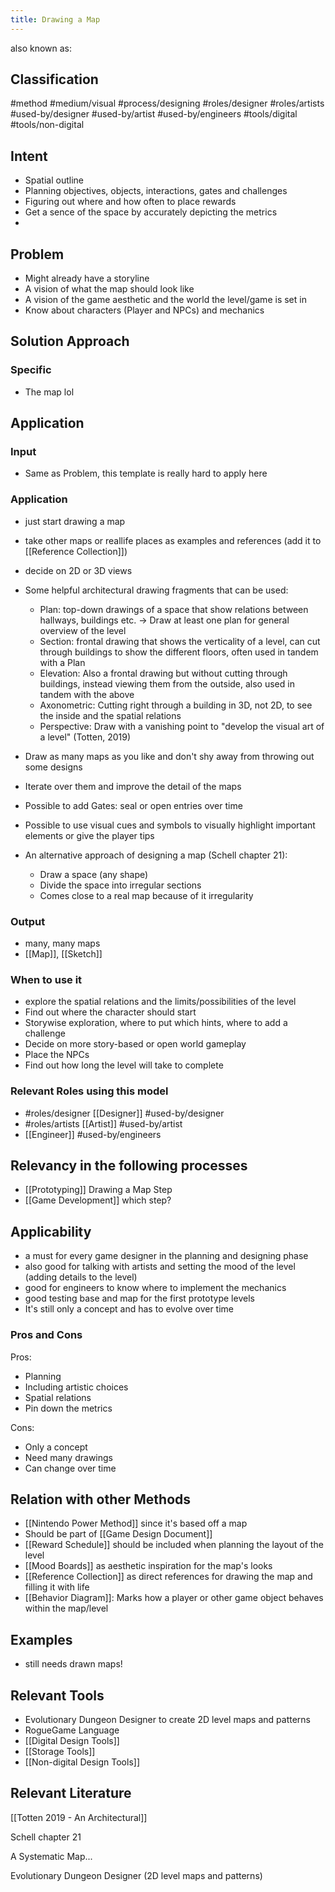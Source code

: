 ```yaml
---
title: Drawing a Map
---
```


also known as: 

## Classification
#method
#medium/visual 
#process/designing 
#roles/designer #roles/artists
#used-by/designer #used-by/artist #used-by/engineers 
#tools/digital #tools/non-digital 
## Intent
- Spatial outline
- Planning objectives, objects, interactions, gates and challenges
- Figuring out where and how often to place rewards
- Get a sence of the space by accurately depicting the metrics
- 

## Problem
- Might already have a storyline
- A vision of what the map should look like
- A vision of the game aesthetic and the world the level/game is set in
- Know about characters (Player and NPCs) and mechanics

## Solution Approach

### Specific
- The map lol

## Application

### Input
- Same as Problem, this template is really hard to apply here

### Application
- just start drawing a map
- take other maps or reallife places as examples and references (add it to [[Reference Collection]])
- decide on 2D or 3D views
- Some helpful architectural drawing fragments that can be used:
	- Plan: top-down drawings of a space that show relations between hallways, buildings etc. -> Draw at least one plan for general overview of the level
	- Section: frontal drawing that shows the verticality of a level, can cut through buildings to show the different floors, often used in tandem with a Plan
	- Elevation: Also a frontal drawing but without cutting through buildings, instead viewing them from the outside, also used in tandem with the above
	- Axonometric: Cutting right through a building in 3D, not 2D,  to see the inside and the spatial relations
	- Perspective: Draw with a vanishing point to "develop the visual art of a level" (Totten, 2019)
- Draw as many maps as you like and don't shy away from throwing out some designs
- Iterate over them and improve the detail of the maps
- Possible to add Gates: seal or open entries over time
- Possible to use visual cues and symbols to visually highlight important elements or give the player tips


- An alternative approach of designing a map (Schell chapter 21):
	- Draw a space (any shape)
	- Divide the space into irregular sections
	- Comes close to a real map because of it irregularity
### Output
- many, many maps
- [[Map]], [[Sketch]]

### When to use it
- explore the spatial relations and the limits/possibilities of the level
- Find out where the character should start
- Storywise exploration, where to put which hints, where to add a challenge
- Decide on more story-based or open world gameplay
- Place the NPCs
- Find out how long the level will take to complete

### Relevant Roles using this model
- #roles/designer [[Designer]] #used-by/designer 
- #roles/artists [[Artist]] #used-by/artist 
- [[Engineer]] #used-by/engineers 

## Relevancy in the following processes
- [[Prototyping]] Drawing a Map Step
- [[Game Development]] which step?

## Applicability
- a must for every game designer in the planning and designing phase
- also good for talking with artists and setting the mood of the level (adding details to the level)
- good for engineers to know where to implement the mechanics
- good testing base and map for the first prototype levels
- It's still only a concept and has to evolve over time

### Pros and Cons

Pros:
- Planning
- Including artistic choices
- Spatial relations
- Pin down the metrics

Cons:
- Only a concept
- Need many drawings
- Can change over time

## Relation with other Methods
- [[Nintendo Power Method]] since it's based off a map
- Should be part of [[Game Design Document]]
- [[Reward Schedule]] should be included when planning the layout of the level
- [[Mood Boards]] as aesthetic inspiration for the map's looks
- [[Reference Collection]] as direct references for drawing the map and filling it with life
- [[Behavior Diagram]]: Marks how a player or other game object behaves within the map/level

## Examples

- still needs drawn maps!


## Relevant Tools

- Evolutionary Dungeon Designer to create 2D level maps and patterns
- RogueGame Language
- [[Digital Design Tools]]
- [[Storage Tools]]
- [[Non-digital Design Tools]]

## Relevant Literature

[[Totten 2019 - An Architectural]]

Schell chapter 21

A Systematic Map...

Evolutionary Dungeon Designer (2D level maps and patterns)
